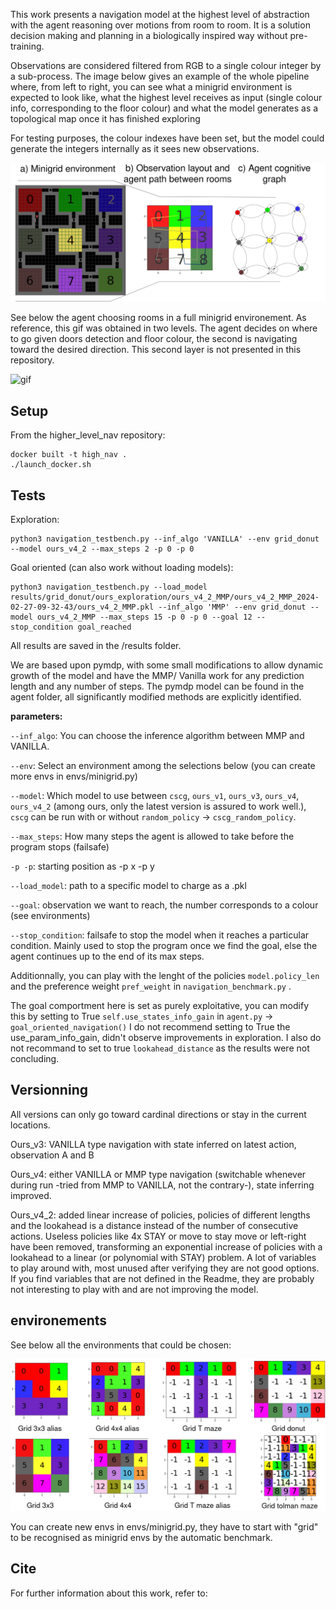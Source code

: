This work presents a navigation model at the highest level of abstraction with the agent reasoning over motions from room to room. 
It is a solution decision making and planning in a biologically inspired way without pre-training. 

Observations are considered filtered from RGB to a single colour integer by a sub-process.
The image below gives an example of the whole pipeline where, from left to right, you can see what a minigrid environment is expected to look like, what the highest level receives as input (single colour info, corresponding to the floor colour) and what the model generates as a topological map once it has finished exploring

For testing purposes, the colour indexes have been set, but the model could generate the integers internally as it sees new observations. 

![example](git_img/from_env_to_agent_2.jpg)

See below the agent choosing rooms in a full minigrid environement. 
As reference, this gif was obtained in two levels. The agent decides on where to go given doors detection and floor colour, the second is navigating toward the desired direction. This second layer is not presented in this repository. 

![gif](git_img/representation_state_growth.gif)
## Setup

From the higher_level_nav repository: 
```
docker built -t high_nav .
./launch_docker.sh 
```

## Tests

Exploration:
```
python3 navigation_testbench.py --inf_algo 'VANILLA' --env grid_donut --model ours_v4_2 --max_steps 2 -p 0 -p 0
```

Goal oriented (can also work without loading models):
```
python3 navigation_testbench.py --load_model results/grid_donut/ours_exploration/ours_v4_2_MMP/ours_v4_2_MMP_2024-02-27-09-32-43/ours_v4_2_MMP.pkl --inf_algo 'MMP' --env grid_donut --model ours_v4_2_MMP --max_steps 15 -p 0 -p 0 --goal 12 --stop_condition goal_reached
```

All results are saved in the /results folder.

We are based upon pymdp, with some small modifications to allow dynamic growth of the model and have the MMP/ Vanilla work for any prediction length and any number of steps. The pymdp model can be found in the agent folder, all significantly modified methods are explicitly identified.  




**parameters:**

`--inf_algo`: You can choose the inference algorithm between MMP and VANILLA. 

`--env`: Select an environment among the selections below (you can create more envs in envs/minigrid.py)

`--model`: Which model to use between `cscg`, `ours_v1`, `ours_v3`, `ours_v4`, `ours_v4_2` (among ours, only the latest version is assured to work well.), `cscg` can be run with or without `random_policy` -> `cscg_random_policy`.

`--max_steps`: How many steps the agent is allowed to take before the program stops (failsafe)

`-p -p`: starting position as -p x -p y

`--load_model`: path to a specific model to charge as a .pkl

`--goal`: observation we want to reach, the number corresponds to a colour (see environments)

`--stop_condition`: failsafe to stop the model when it reaches a particular condition. Mainly used to stop the program once we find the goal, else the agent continues up to the end of its max steps. 

Additionnally, you can play with the lenght of the policies `model.policy_len` and the preference weight `pref_weight` in `navigation_benchmark.py` .

The goal comportment here is set as purely exploitative, you can modify this by setting to True `self.use_states_info_gain` in `agent.py` -> `goal_oriented_navigation()` 
I do not recommend setting to True the use_param_info_gain, didn't observe improvements in exploration. 
I also do not recommand to set to true `lookahead_distance` as the results were not concluding.


## Versionning
All versions can only go toward cardinal directions or stay in the current locations.

Ours_v3: VANILLA type navigation with state inferred on latest action, observation A and B

Ours_v4: either VANILLA or MMP type navigation (switchable whenever during run -tried from MMP to VANILLA, not the contrary-), state inferring improved.

Ours_v4_2: added linear increase of policies, policies of different lengths and the lookahead is a distance instead of the number of consecutive actions. Useless policies like 4x STAY or move to stay move or left-right have been removed, transforming an exponential increase of policies with a lookahead to a linear (or polynomial with STAY) problem. 
A lot of variables to play around with, most unused after verifying they are not good options. If you find variables that are not defined in the Readme, they are probably not interesting to play with and are not improving the model. 

## environements

See below all the environments that could be chosen:

![envs](git_img/envs.png)

You can create new envs in envs/minigrid.py, they have to start with "grid" to be recognised as minigrid envs by the automatic benchmark. 


## Cite

For further information about this work, refer to: